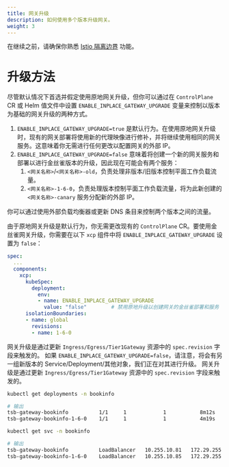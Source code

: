 ```yaml
---
title: 网关升级
description: 如何使用多个版本升级网关。
weight: 3
---
```


在继续之前，请确保你熟悉 [Istio 隔离边界](../../isolation-boundaries) 功能。

# 升级方法

尽管默认情况下首选并假定使用原地网关升级，但你可以通过在 `ControlPlane` CR 或 Helm 值文件中设置 `ENABLE_INPLACE_GATEWAY_UPGRADE` 变量来控制以版本为基础的网关升级的两种方式。

1. `ENABLE_INPLACE_GATEWAY_UPGRADE=true` 是默认行为。在使用原地网关升级时，现有的网关部署将使用新的代理映像进行修补，并将继续使用相同的网关服务。这意味着你无需进行任何更改以配置网关的外部 IP。
2. `ENABLE_INPLACE_GATEWAY_UPGRADE=false` 意味着将创建一个新的网关服务和部署以进行金丝雀版本的升级，因此现在可能会有两个服务：
    1. `<网关名称>`/`<网关名称>-old`，负责处理非版本/旧版本控制平面工作负载流量。
    2. `<网关名称>-1-6-0`，负责处理版本控制平面工作负载流量，将为此新创建的 `<网关名称>-canary` 服务分配新的外部 IP。

  你可以通过使用外部负载均衡器或更新 DNS 条目来控制两个版本之间的流量。

由于原地网关升级是默认行为，你无需更改现有的 `ControlPlane` CR。要使用金丝雀网关升级，你需要在以下 `xcp` 组件中将 `ENABLE_INPLACE_GATEWAY_UPGRADE` 设置为 `false`：

```yaml
spec:
  ...
  components:
    xcp:
      kubeSpec:
        deployment:
          env:
          - name: ENABLE_INPLACE_GATEWAY_UPGRADE
            value: "false"        # 禁用原地升级以创建网关的金丝雀部署和服务
      isolationBoundaries:
      - name: global
        revisions:
        - name: 1-6-0
```

网关升级是通过更新 `Ingress/Egress/Tier1Gateway` 资源中的 `spec.revision` 字段来触发的。
如果 `ENABLE_INPLACE_GATEWAY_UPGRADE=false`，请注意，将会有另一组新版本的 Service/Deployment/其他对象，我们正在对其进行升级。
网关升级是通过更新 `Ingress/Egress/Tier1Gateway` 资源中的 `spec.revision` 字段来触发的。

```bash
kubectl get deployments -n bookinfo
```

```bash
# 输出
tsb-gateway-bookinfo          1/1     1            1           8m12s
tsb-gateway-bookinfo-1-6-0    1/1     1            1           4m19s
```

```bash
kubectl get svc -n bookinfo
```

```bash
# 输出
tsb-gateway-bookinfo          LoadBalancer   10.255.10.81   172.29.255.151   15443:31159/TCP,8080:31789/TCP,...
tsb-gateway-bookinfo-1-6-0    LoadBalancer   10.255.10.85   172.29.255.152   15443:31159/TCP,8080:31789/TCP,...
```

